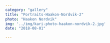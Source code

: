 ```yaml
---
category: "gallery"
title: "Portraits-Haakon-Nordvik-2"
photo: "Haakon Nordvik"
img: '../img/kari-photo-haakon-nordvik-2.jpg'
date: "2018-08-01"

---
```

